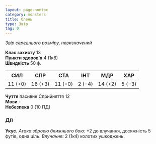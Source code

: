 ```yaml
---
layout: page-nontoc
category: monsters
title: Олень
type: Звір
tag: 0
---
```


_Звір середнього розміру, невизначений_  

**Клас захисту** 13    
**Пункти здоров'я** 4 (1к8)    
**Швидкість** 50 ф.  

| СИЛ     | СПР     | СТА     | ІНТ    | МДР     | ХАР    |
| ------- | ------- | ------- | ------ | ------- | ------ |
| 11 (+0) | 16 (+3) | 11 (+0) | 2 (−4) | 14 (+2) | 5 (−3) |

**Чуття** пасивне Сприйняття 12    
**Мови** -    
**Небезпека** 0 (10 ПД)  

### Дії
**Укус.** _Атака зброєю ближнього бою:_ +2 до влучання, досяжність 5 футів, одна ціль. _Влучання:_ 2 (1к4) колотих ушкоджень. 
